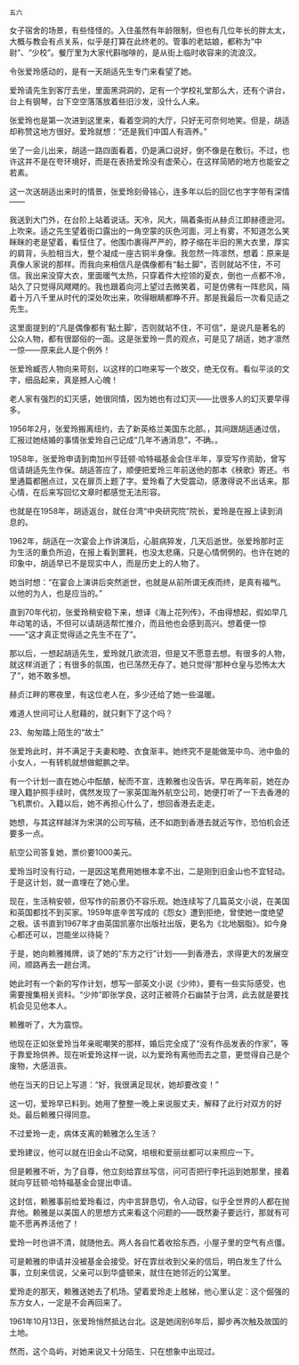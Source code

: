     五六 

   女子宿舍的场景，有些怪怪的。入住虽然有年龄限制，但也有几位年长的胖太太，大概与教会有点关系，似乎是打算在此终老的。管事的老姑娘，都称为“中尉”、“少校”。餐厅里为大家代斟咖啡的，是从街上临时收容来的流浪汉。

   令张爱玲感动的，是有一天胡适先生专门来看望了她。

   爱玲请先生到客厅去坐，里面黑洞洞的，足有一个学校礼堂那么大，还有个讲台，台上有钢琴，台下空空落落放着些旧沙发，没什么人来。

   张爱玲也是第一次进到这里来，看着空洞的大厅，只好无可奈何地笑。但是，胡适却称赞这地方很好。爱玲就想：“还是我们中国人有涵养。”

   坐了一会儿出来，胡适一路四面看着，仍是满口说好，倒不像是在敷衍。不过，也许这并不是在夸环境好，而是在表扬爱玲没有虚荣心，在这样简陋的地方也能安之若素。

   这一次送胡适出来时的情景，张爱玲刻骨铭心，连多年以后的回忆也字字带有深情——

   我送到大门外，在台阶上站着说话。天冷，风大，隔着条街从赫贞江即赫德逊河。上吹来。适之先生望着街口露出的一角空蒙的灰色河面，河上有雾，不知道怎么笑眯眯的老是望着，看怔住了。他围巾裹得严严的，脖子缩在半旧的黑大衣里，厚实的肩背，头脸相当大，整个凝成一座古铜半身像。我忽然一阵凛然，想着：原来是真像人家说的那样。而我向来相信凡是偶像都有“黏土脚”，否则就站不住，不可信。我出来没穿大衣，里面暖气太热，只穿着件大挖领的夏衣，倒也一点都不冷，站久了只觉得风飕飕的。我也跟着向河上望过去微笑着，可是仿佛有一阵悲风，隔着十万八千里从时代的深处吹出来，吹得眼睛都睁不开。那是我最后一次看见适之先生。

   这里面提到的“凡是偶像都有‘黏土脚’，否则就站不住，不可信”，是说凡是著名的公众人物，都有很鄙俗的一面。这是张爱玲一贯的观点，可是见了胡适，她才凛然一惊——原来此人是个例外！

   张爱玲臧否人物向来苛刻，以这样的口吻来写一个故交，绝无仅有。看似平淡的文字，细品起来，真是撼人心魄！

   老人家有强烈的幻灭感，她很同情，因为她也有过幻灭——比很多人的幻灭要早得多。

   1956年2月，张爱玲搬离纽约，去了新英格兰美国东北部。，其间跟胡适通过信，汇报过她结婚的事情张爱玲自己记成“几年不通消息”，不确。。

   1958年，张爱玲申请到南加州亨廷顿·哈特福基金会住半年，享受写作资助，曾写信请胡适先生作保。胡适答应了，顺便把爱玲三年前送他的那本《秧歌》寄还。书里通篇都圈点过，又在扉页上题了字。爱玲看了大受震动，感激得说不出话来。那心情，在后来写回忆文章时都感觉无法形容。

   也就是在1958年，胡适返台，就任台湾“中央研究院”院长，爱玲是在报上读到消息的。

   1962年，胡适在一次宴会上作讲演后，心脏病猝发，几天后逝世。张爱玲那时正为生活的重负所迫，在报上看到噩耗，也没太悲痛，只是心情惘惘的。也许在她的印象中，胡适早已不是现实中人，而是历史上的人物了。

   她当时想：“在宴会上演讲后突然逝世，也就是从前所谓无疾而终，是真有福气。以他的为人，也是应当的。”

   直到70年代初，张爱玲稍安稳下来，想译《海上花列传》，不由得想起，假如早几年动笔的话，不但可以请胡适帮忙推介，而且他也会感到高兴。想着便一惊——“这才真正觉得适之先生不在了”。

   那以后，一想起胡适先生，爱玲就几欲流泪，但是又不愿意去想。有很多的人物，就这样消逝了；有很多的氛围，也已荡然无存了。她只觉得“那种仓皇与恐怖太大了”，她不敢多想。

   赫贞江畔的寒夜里，有这位老人在，多少还给了她一些温暖。

   难道人世间可让人慰藉的，就只剩下了这个吗？

   23、匆匆踏上陌生的“故土”

   张爱玲此时，并不满足于夫妻和睦、衣食渐丰。她终究不是能做笼中鸟、池中鱼的小女人，一有转机就想做鲲鹏之举。

   有一个计划一直在她心中酝酿，秘而不宣，连赖雅也没告诉。早在两年前，她在办理入籍护照手续时，偶然发现了一家英国海外航空公司，她便打听了一下去香港的飞机票价。入籍以后，她不再担心什么了，想回香港去走走。

   她想，与其这样越洋为宋淇的公司写稿，还不如跑到香港去就近写作，恐怕机会还要多一点。

   航空公司答复她，票价要1000美元。

   爱玲当时没有行动，一是因这笔费用她根本拿不出，二是刚到旧金山也不宜轻动。于是这计划，就一直埋在了她心里。

   现在，生活稍安顿，但写作的前景仍不容乐观。她连续写了几篇英文小说，在美国和英国都找不到买家。1959年底辛苦写成的《怨女》遭到拒绝，曾使她一度绝望之极。该书直到1967年才由英国凯塞尔出版社出版，更名为《北地胭脂》。如今身心都还可以，岂能坐以待毙？

   于是，她向赖雅摊牌，谈了她的“东方之行”计划——到香港去，求得更大的发展空间，顺路再去一趟台湾。

   她此时有一个新的写作计划，想写一部英文小说《少帅》，要有一些实际感受，也需要搜集相关资料。“少帅”即张学良，这时正被蒋介石幽禁于台湾，此去就是要找机会见见他本人。

   赖雅听了，大为震惊。

   他现在正如张爱玲当年亲昵嘲笑的那样，婚后完全成了“没有作品发表的作家”，等于靠爱玲供养。现在听爱玲这样一说，以为爱玲有离他而去之意，更觉得自己是个废物，大感沮丧。

   他在当天的日记上写道：“好，我很满足现状，她却要改变！”

   这一切，爱玲早已料到。她用了整整一晚上来说服丈夫，解释了此行对双方的好处。最后赖雅只得同意。

   不过爱玲一走，病体支离的赖雅怎么生活？

   爱玲建议，他可以就在旧金山不动窝，培根和爱丽丝都可以来照应一下。

   但是赖雅不听，为了自尊，他立刻给霏丝写信，问可否把行李托运到她那里，接着就向亨廷顿·哈特福基金会提出申请。

   这封信，赖雅事前给爱玲看过，内中言辞恳切，令人动容，似乎全世界的人都在抛弃他。赖雅是以美国人的思想方式来看这个问题的——既然妻子要远行，那就有可能不愿再养活他了！

   爱玲一时也讲不清，就随他去。两人各自忙着收拾东西，小屋子里的空气有点僵。

   可是赖雅的申请并没被基金会接受。好在霏丝收到父亲的信后，明白发生了什么事，立刻来信说，父亲可以到华盛顿来，就住在她邻近的公寓里。

   爱玲走的那天，赖雅送她去了机场。望着爱玲走上舷梯，他心里认定：这个倔强的东方女人，一定是不会再回来了。

   1961年10月13日，张爱玲悄然抵达台北。这是她阔别6年后，脚步再次触及故国的土地。

   然而，这个岛屿，对她来说又十分陌生、只在想象中出现过。

